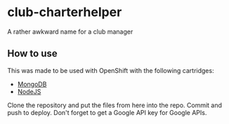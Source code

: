 # club-charterhelper
A rather awkward name for a club manager

## How to use
This was made to be used with OpenShift with the following cartridges:
* [MongoDB](https://github.com/icflorescu/openshift-cartridge-mongodb)
* [NodeJS](https://github.com/icflorescu/openshift-cartridge-nodejs)

Clone the repository and put the files from here into the repo. Commit and push to deploy. Don't forget to get a Google API key for Google APIs.
